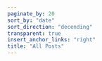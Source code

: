 ```yaml
---
paginate_by: 20
sort_by: "date"
sort_direction: "decending"
transparent: true
insert_anchor_links: "right"
title: "All Posts"
---
```


